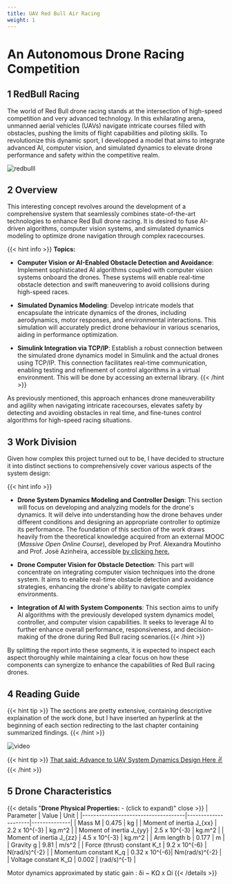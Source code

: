 ```yaml
---
title: UAV Red Bull Air Racing
weight: 1
---
```


# **An Autonomous Drone Racing Competition**

## 1 RedBull Racing 

The world of Red Bull drone racing stands at the intersection of high-speed competition and very advanced technology. In this exhilarating arena, unmanned aerial vehicles (UAVs) navigate intricate courses filled with obstacles, pushing the limits of flight capabilities and piloting skills. To revolutionize this dynamic sport, I developped a model that aims to integrate advanced AI, computer vision, and simulated dynamics to elevate drone performance and safety within the competitive realm.

![redbulll](https://www.dronetrest.com/uploads/db5290/original/2X/f/fbcf6fcd68bc57fac9f38ce5148e43f1cb95b926.png)

## 2 Overview

This interesting concept revolves around the development of a comprehensive system that seamlessly combines state-of-the-art technologies to enhance Red Bull drone racing. It is desired to fuse AI-driven algorithms, computer vision systems, and simulated dynamics modeling to optimize drone navigation through complex racecourses.



{{< hint info >}}
**Topics:**

- **Computer Vision or AI-Enabled Obstacle Detection and Avoidance**: Implement sophisticated AI algorithms coupled with computer vision systems onboard the drones. These systems will enable real-time obstacle detection and swift maneuvering to avoid collisions during high-speed races.

- **Simulated Dynamics Modeling**: Develop intricate models that encapsulate the intricate dynamics of the drones, including aerodynamics, motor responses, and environmental interactions. This simulation will accurately predict drone behaviour in various scenarios, aiding in performance optimization.

- **Simulink Integration via TCP/IP**: Establish a robust connection between the simulated drone dynamics model in Simulink and the actual drones using TCP/IP. This connection facilitates real-time communication, enabling testing and refinement of control algorithms in a virtual environment. This will be done by accessing an external library. {{< /hint >}}

As previously mentioned, this approach enhances drone maneuverability and agility when navigating intricate racecourses, elevates safety by detecting and avoiding obstacles in real time, and fine-tunes control algorithms for high-speed racing situations.

## 3 Work Division

Given how complex this project turned out to be, I have decided to structure it into distinct sections to comprehensively cover various aspects of the system design:

{{< hint info >}}
- **Drone System Dynamics Modeling and Controller Design**: This section will focus on developing and analyzing models for the drone's dynamics. It will delve into understanding how the drone behaves under different conditions and designing an appropriate controller to optimize its performance. The foundation of this section of the work draws heavily from the theoretical knowledge acquired from an external MOOC (*Massive Open Online Course*), developed by Prof. Alexandra Moutinho and Prof. José Azinheira, accessible [by clicking here.](https://courses.elearning.tecnico.ulisboa.pt/courses/course-v1:MOOCs+droneX+2021/about#en%20translation)

- **Drone Computer Vision for Obstacle Detection**: This part will concentrate on integrating computer vision techniques into the drone system. It aims to enable real-time obstacle detection and avoidance strategies, enhancing the drone's ability to navigate complex environments.

- **Integration of AI with System Components**: This section aims to unify AI algorithms with the previously developed system dynamics model, controller, and computer vision capabilities. It seeks to leverage AI to further enhance overall performance, responsiveness, and decision-making of the drone during Red Bull racing scenarios.{{< /hint >}}

By splitting the report into these segments, it is expected to inspect each aspect thoroughly while maintaining a clear focus on how these components can synergize to enhance the capabilities of Red Bull racing drones.

## 4 Reading Guide

{{< hint tip >}}
The sections are pretty extensive, containing descriptive explaination of the work done, but I have inserted an hyperlink at the beginning of each section redirecting to the last chapter containing summarized findings. 
{{< /hint >}}

![video](https://s5.gifyu.com/images/SRQm0.gif)

{{< hint tip >}}
[That said: Advance to UAV System Dynamics Design Here ✌️](https://ricardochin.com/docs/2code/1drone/_index2/){{< /hint >}}

## 5 Drone Characteristics 

{{< details "**Drone Physical Properties:** - (click to expand)" close >}}
| Parameter                           | Value               | Unit         |
|-------------------------------------|---------------------|--------------|
| Mass M                          | 0.475               | kg           |
| Moment of inertia J_{xx}        | 2.2 x 10^{-3} | kg.m^2   |
| Moment of inertia J_{yy}        | 2.5 x 10^{-3} | kg.m^2   |
| Moment of inertia J_{zz}        | 4.5 x 10^{-3} | kg.m^2   |
| Arm length b                    | 0.177               | m            |
| Gravity g                       | 9.81                | m/s^2    |
| Force (thrust) constant K_t     | 9.2 x 10^{-6} | N(rad/s)^{-2} |
| Momentum constant K_q          | 0.32 x 10^{-6}| Nm(rad/s)^{-2} |
| Voltage constant K_Ω     | 0.002               | (rad/s)^{-1} |

Motor dynamics approximated by static gain : δi ~  KΩ x Ωi
{{< /details >}}





